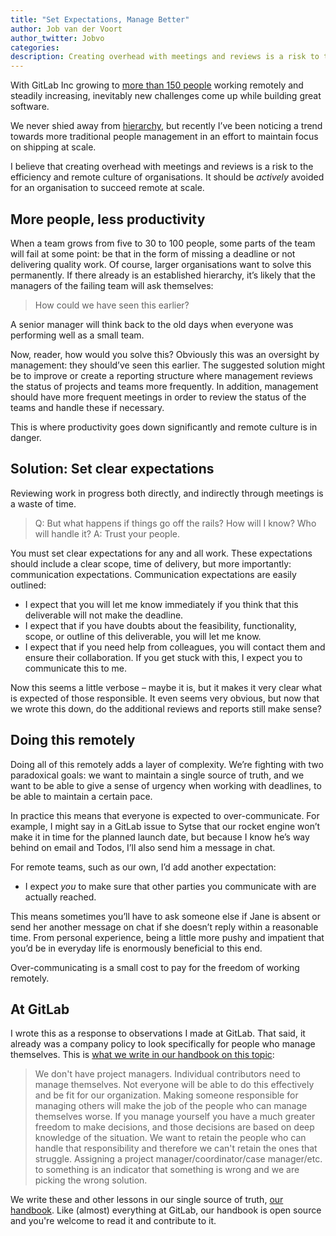```yaml
---
title: "Set Expectations, Manage Better"
author: Job van der Voort
author_twitter: Jobvo
categories:
description: Creating overhead with meetings and reviews is a risk to the efficiency and remote culture of organisations and should be actively avoided for an organisation to succeed remote at scale.
---
```


With GitLab Inc growing to [more than 150 people](/team) working remotely and
steadily increasing, inevitably new challenges come up while building great
software.

<!--more-->

We never shied away from [hierarchy](/team/structure), but recently I’ve been
noticing a trend towards more traditional people management in an effort to
maintain focus on shipping at scale.

I believe that creating overhead with meetings and reviews is a risk to the
efficiency and remote culture of organisations. It should be _actively_ avoided
for an organisation to succeed remote at scale.

## More people, less productivity

When a team grows from five to 30 to 100 people, some parts of the
team will fail at some point: be that in the form of missing a deadline or not
delivering quality work.
Of course, larger organisations want to solve this permanently. If there
already is an established hierarchy, it’s likely that the managers of the
failing team will ask themselves:

> How could we have seen this earlier?

A senior manager will think back to the old days when everyone was
performing well as a small team.

Now, reader, how would you solve this? Obviously this was an oversight by
management: they should’ve seen this earlier. The suggested solution might be to improve or
create a reporting structure where management reviews the status of projects
and teams more frequently.
In addition, management should have more frequent meetings in order to review
the status of the teams and handle these if necessary.

This is where productivity goes down significantly and remote culture is in
danger.

## Solution: Set clear expectations

Reviewing work in progress both directly, and indirectly through meetings is a
waste of time.

> Q: But what happens if things go off the rails? How will I know? Who will handle it?
> A: Trust your people.

You must set clear expectations for any and all work. These expectations should
include a clear scope, time of delivery, but more importantly: communication
expectations.
Communication expectations are easily outlined:

- I expect that you will let me know immediately if you think that this deliverable will not make the deadline.
- I expect that if you have doubts about the feasibility, functionality, scope, or outline of this deliverable, you will let me know.
- I expect that if you need help from colleagues, you will contact them and ensure their collaboration. If you get stuck with this, I expect you to communicate this to me.

Now this seems a little verbose – maybe it is, but it makes it very clear
what is expected of those responsible. It even seems very obvious, but now that
we wrote this down, do the additional reviews and reports still make sense?

## Doing this remotely

Doing all of this remotely adds a layer of complexity. We’re fighting with two
paradoxical goals: we want to maintain a single source of truth, and we want to be able to give a sense of urgency when working with deadlines, to be able to maintain a certain pace.

In practice this means that everyone is expected to over-communicate. For
example, I might say in a GitLab issue to Sytse that our rocket engine won’t
make it in time for the planned launch date, but because I know he’s way behind
on email and Todos, I’ll also send him a message in chat.

For remote teams, such as our own, I’d add another expectation:

- I expect _you_ to make sure that other parties you communicate with are actually reached.

This means sometimes you’ll have to ask someone else if Jane is absent or
send her another message on chat if she doesn’t reply within a reasonable
time.
From personal experience, being a little more pushy and impatient that you’d be
in everyday life is enormously beneficial to this end.

Over-communicating is a small cost to pay for the freedom of working remotely.

## At GitLab

I wrote this as a response to observations I made at GitLab. That said,
it already was a company policy to look specifically for people who
manage themselves. This is [what we write in our handbook on this topic](https://about.gitlab.com/handbook/leadership/):

> We don't have project managers. Individual contributors need to manage themselves. Not everyone will be able to do this effectively and be fit for our organization. Making someone responsible for managing others will make the job of the people who can manage themselves worse. If you manage yourself you have a much greater freedom to make decisions, and those decisions are based on deep knowledge of the situation. We want to retain the people who can handle that responsibility and therefore we can't retain the ones that struggle. Assigning a project manager/coordinator/case manager/etc. to something is an indicator that something is wrong and we are picking the wrong solution.

We write these and other lessons in our single source of truth,
[our handbook](/handbook). Like (almost) everything at GitLab, our handbook is
open source and you're welcome to read it and contribute to it.
